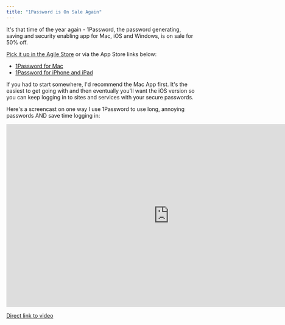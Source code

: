 ```yaml
---
title: "1Password is On Sale Again"
---
```

<p>It's that time of the year again - 1Password, the password generating, saving and security enabling app for Mac, iOS and Windows, is on sale for 50% off.</p>
<p><a href="https://agilebits.com/store">Pick it up in the Agile Store</a> or via the App Store links below:</p>
<ul>
<li><a href="https://target.georiot.com/Proxy.ashx?tsid=528&GR_URL=https%253A%252F%252Fitunes.apple.com%252Fus%252Fapp%252F1password-password-manager%252Fid443987910%253Fmt%253D12%2526uo%253D4%2526partnerId%253D30" target="itunes_store">1Password for Mac</a></li>
<li><a href="https://target.georiot.com/Proxy.ashx?tsid=528&GR_URL=https%253A%252F%252Fitunes.apple.com%252Fus%252Fapp%252F1password-password-manager%252Fid568903335%253Fmt%253D8%2526uo%253D4%2526partnerId%253D30" target="itunes_store">1Password for iPhone and iPad</a></li>
</ul>
<p>If you had to start somewhere, I'd recommend the Mac App first. It's the easiest to get going with and then eventually you'll want the iOS version so you can keep logging in to sites and services with your secure passwords.</p>
<p>Here's a screencast on one way I use 1Password to use long, annoying passwords AND save time logging in:</p>
<p><iframe width="853" height="480" src="https://www.youtube.com/embed/S3SIL3vjxeU" frameborder="0" allowfullscreen></iframe></p>
<p><a href="https://youtu.be/S3SIL3vjxeU">Direct link to video</a></p>
